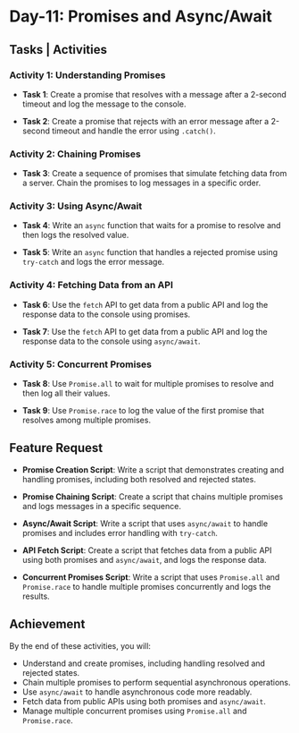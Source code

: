 # Day-11: Promises and Async/Await

## Tasks | Activities

### Activity 1: Understanding Promises

- **Task 1**: Create a promise that resolves with a message after a 2-second timeout and log the message to the console.

- **Task 2**: Create a promise that rejects with an error message after a 2-second timeout and handle the error using `.catch()`.

### Activity 2: Chaining Promises

- **Task 3**: Create a sequence of promises that simulate fetching data from a server. Chain the promises to log messages in a specific order.

### Activity 3: Using Async/Await

- **Task 4**: Write an `async` function that waits for a promise to resolve and then logs the resolved value.

- **Task 5**: Write an `async` function that handles a rejected promise using `try-catch` and logs the error message.

### Activity 4: Fetching Data from an API

- **Task 6**: Use the `fetch` API to get data from a public API and log the response data to the console using promises.

- **Task 7**: Use the `fetch` API to get data from a public API and log the response data to the console using `async/await`.

### Activity 5: Concurrent Promises

- **Task 8**: Use `Promise.all` to wait for multiple promises to resolve and then log all their values.

- **Task 9**: Use `Promise.race` to log the value of the first promise that resolves among multiple promises.

## Feature Request

- **Promise Creation Script**: Write a script that demonstrates creating and handling promises, including both resolved and rejected states.

- **Promise Chaining Script**: Create a script that chains multiple promises and logs messages in a specific sequence.

- **Async/Await Script**: Write a script that uses `async/await` to handle promises and includes error handling with `try-catch`.

- **API Fetch Script**: Create a script that fetches data from a public API using both promises and `async/await`, and logs the response data.

- **Concurrent Promises Script**: Write a script that uses `Promise.all` and `Promise.race` to handle multiple promises concurrently and logs the results.

## Achievement

By the end of these activities, you will:

- Understand and create promises, including handling resolved and rejected states.
- Chain multiple promises to perform sequential asynchronous operations.
- Use `async/await` to handle asynchronous code more readably.
- Fetch data from public APIs using both promises and `async/await`.
- Manage multiple concurrent promises using `Promise.all` and `Promise.race`.
